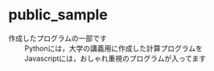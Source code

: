 # public_sample
作成したプログラムの一部です<br>　　
Pythonには，大学の講義用に作成した計算プログラムを<br>　　
Javascriptには，おしゃれ重視のプログラムが入ってます<br>
